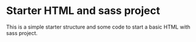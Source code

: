 # Starter HTML and sass project

This is a simple starter structure and some code to start a basic HTML with sass project.